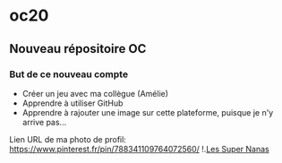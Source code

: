 # oc20
## Nouveau répositoire OC

### But de ce nouveau compte
* Créer un jeu avec ma collègue (Amélie)
* Apprendre à utiliser GitHub
* Apprendre à rajouter une image sur cette plateforme, puisque je n'y arrive pas...

Lien URL de ma photo de profil: https://www.pinterest.fr/pin/788341109764072560/
!.[Les Super Nanas](images/supernana.jpeg)
